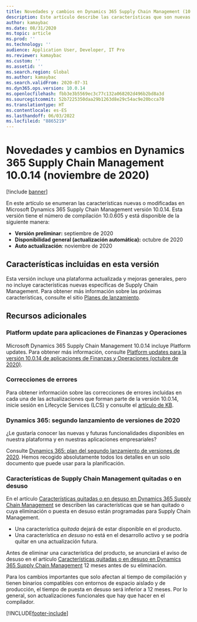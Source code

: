 ```yaml
---
title: Novedades y cambios en Dynamics 365 Supply Chain Management (10.0.14 de octubre de 2020)
description: Este artículo describe las características que son nuevas o que se han cambiado en Dynamics 365 Supply Chain Management 10.0.14.
author: kamaybac
ms.date: 08/31/2020
ms.topic: article
ms.prod: ''
ms.technology: ''
audience: Application User, Developer, IT Pro
ms.reviewer: kamaybac
ms.custom: ''
ms.assetid: ''
ms.search.region: Global
ms.author: kamaybac
ms.search.validFrom: 2020-07-31
ms.dyn365.ops.version: 10.0.14
ms.openlocfilehash: fbb3e3b5569ec3c77c132a068202d496b2bd8a3d
ms.sourcegitcommit: 52b7225350daa29b1263d8e29c54ac9e20bcca70
ms.translationtype: HT
ms.contentlocale: es-ES
ms.lasthandoff: 06/03/2022
ms.locfileid: "8865219"
---
```

# <a name="whats-new-or-changed-in-dynamics-365-supply-chain-management-10014-november-2020"></a>Novedades y cambios en Dynamics 365 Supply Chain Management 10.0.14 (noviembre de 2020)

[!include [banner](../includes/banner.md)]

En este artículo se enumeran las características nuevas o modificadas en Microsoft Dynamics 365 Supply Chain Management versión 10.0.14. Esta versión tiene el número de compilación 10.0.605 y está disponible de la siguiente manera:

- **Versión preliminar:** septiembre de 2020
- **Disponibilidad general (actualización automática):** octubre de 2020
- **Auto actualización**: noviembre de 2020

## <a name="features-included-in-this-release"></a>Características incluidas en esta versión

Esta versión incluye una plataforma actualizada y mejoras generales, pero no incluye características nuevas específicas de Supply Chain Management. Para obtener más información sobre las próximas características, consulte el sitio [Planes de lanzamiento](/dynamics365/release-plans/).

## <a name="additional-resources"></a>Recursos adicionales

### <a name="platform-updates-for-finance-and-operations-apps"></a>Platform update para aplicaciones de Finanzas y Operaciones

Microsoft Dynamics 365 Supply Chain Management 10.0.14 incluye Platform updates. Para obtener más información, consulte [Platform updates para la versión 10.0.14 de aplicaciones de Finanzas y Operaciones (octubre de 2020)](../../fin-ops-core/dev-itpro/get-started/whats-new-platform-updates-10-0-14.md).

### <a name="bug-fixes"></a>Correcciones de errores

Para obtener información sobre las correcciones de errores incluidas en cada una de las actualizaciones que forman parte de la versión 10.0.14, inicie sesión en Lifecycle Services (LCS) y consulte el [artículo de KB](https://fix.lcs.dynamics.com/Issue/Details?bugId=488609&dbType=3&qc=8251e8e1d5e2386de850599926c1adc3fec8e2ba25308036d22cdfe0a1c28fc7).

### <a name="dynamics-365-2020-release-wave-2-plan"></a>Dynamics 365: segundo lanzamiento de versiones de 2020

¿Le gustaría conocer las nuevas y futuras funcionalidades disponibles en nuestra plataforma y en nuestras aplicaciones empresariales?

Consulte [Dynamics 365: plan del segundo lanzamiento de versiones de 2020](/dynamics365-release-plan/2020wave2/index). Hemos recogido absolutamente todos los detalles en un solo documento que puede usar para la planificación.

### <a name="removed-and-deprecated-supply-chain-management-features"></a>Características de Supply Chain Management quitadas o en desuso

En el artículo [Características quitadas o en desuso en Dynamics 365 Supply Chain Management](removed-deprecated-features-scm-updates.md) se describen las características que se han quitado o cuya eliminación o puesta en desuso están programadas para Supply Chain Management.

- Una característica *quitada* dejará de estar disponible en el producto.
- Una característica *en desuso* no está en el desarrollo activo y se podría quitar en una actualización futura.

Antes de eliminar una característica del producto, se anunciará el aviso de desuso en el artículo [Características quitadas o en desuso en Dynamics 365 Supply Chain Management](removed-deprecated-features-scm-updates.md) 12 meses antes de su eliminación.

Para los cambios importantes que solo afectan al tiempo de compilación y tienen binarios compatibles con entornos de espacio aislado y de producción, el tiempo de puesta en desuso será inferior a 12 meses. Por lo general, son actualizaciones funcionales que hay que hacer en el compilador.


[!INCLUDE[footer-include](../../includes/footer-banner.md)]